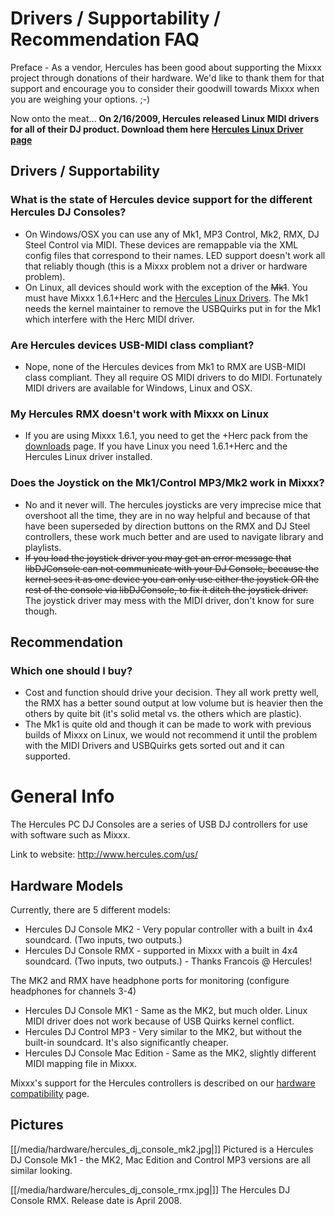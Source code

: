 # Drivers / Supportability / Recommendation FAQ

Preface - As a vendor, Hercules has been good about supporting the Mixxx
project through donations of their hardware. We'd like to thank them for
that support and encourage you to consider their goodwill towards Mixxx
when you are weighing your options. ;-)

Now onto the meat... **On 2/16/2009, Hercules released Linux MIDI
drivers for all of their DJ product. Download them here [Hercules Linux
Driver
page](http://ts.hercules.com/eng/index.php?pg=view_files&gid=2&fid=28&pid=215&cid=1#section1)**

## Drivers / Supportability

### What is the state of Hercules device support for the different Hercules DJ Consoles?

  - On Windows/OSX you can use any of Mk1, MP3 Control, Mk2, RMX, DJ
    Steel Control via MIDI. These devices are remappable via the XML
    config files that correspond to their names. LED support doesn't
    work all that reliably though (this is a Mixxx problem not a driver
    or hardware problem).
  - On Linux, all devices should work with the exception of the ~~Mk1~~.
    You must have Mixxx 1.6.1+Herc and the [Hercules Linux
    Drivers](http://ts.hercules.com/eng/index.php?pg=view_files&gid=2&fid=28&pid=215&cid=1#section1).
    The Mk1 needs the kernel maintainer to remove the USBQuirks put in
    for the Mk1 which interfere with the Herc MIDI driver.

### Are Hercules devices USB-MIDI class compliant?

  - Nope, none of the Hercules devices from Mk1 to RMX are USB-MIDI
    class compliant. They all require OS MIDI drivers to do MIDI.
    Fortunately MIDI drivers are available for Windows, Linux and OSX.

### My Hercules RMX doesn't work with Mixxx on Linux

  - If you are using Mixxx 1.6.1, you need to get the +Herc pack from
    the [downloads](http://mixxx.org/downloads/) page. If you have Linux
    you need 1.6.1+Herc and the Hercules Linux driver installed.

### Does the Joystick on the Mk1/Control MP3/Mk2 work in Mixxx?

  - No and it never will. The hercules joysticks are very imprecise mice
    that overshoot all the time, they are in no way helpful and because
    of that have been superseded by direction buttons on the RMX and DJ
    Steel controllers, these work much better and are used to navigate
    library and playlists.
  - ~~If you load the joystick driver you may get an error message that
    libDJConsole can not communicate with your DJ Console, because the
    kernel sees it as one device you can only use either the joystick OR
    the rest of the console via libDJConsole, to fix it ditch the
    joystick driver.~~ The joystick driver may mess with the MIDI
    driver, don't know for sure though.

## Recommendation

### Which one should I buy?

  - Cost and function should drive your decision. They all work pretty
    well, the RMX has a better sound output at low volume but is heavier
    then the others by quite bit (it's solid metal vs. the others which
    are plastic).
  - The Mk1 is quite old and though it can be made to work with previous
    builds of Mixxx on Linux, we would not recommend it until the
    problem with the MIDI Drivers and USBQuirks gets sorted out and it
    can supported.

# General Info

The Hercules PC DJ Consoles are a series of USB DJ controllers for use
with software such as Mixxx.

Link to website: <http://www.hercules.com/us/>

## Hardware Models

Currently, there are 5 different models:

  - Hercules DJ Console MK2 - Very popular controller with a built in
    4x4 soundcard. (Two inputs, two outputs.) 
  - Hercules DJ Console RMX - supported in Mixxx with a built in 4x4
    soundcard. (Two inputs, two outputs.) - Thanks Francois @ Hercules\!

The MK2 and RMX have headphone ports for monitoring (configure
headphones for channels 3-4)

  - Hercules DJ Console MK1 - Same as the MK2, but much older. Linux
    MIDI driver does not work because of USB Quirks kernel conflict.
  - Hercules DJ Control MP3 - Very similar to the MK2, but without the
    built-in soundcard. It's also significantly cheaper.
  - Hercules DJ Console Mac Edition - Same as the MK2, slightly
    different MIDI mapping file in Mixxx.

Mixxx's support for the Hercules controllers is described on our
[hardware compatibility](hardware_compatibility) page.

## Pictures

[[/media/hardware/hercules_dj_console_mk2.jpg|]] Pictured is a Hercules DJ
Console Mk1 - the MK2, Mac Edition and Control MP3 versions are all
similar looking.

[[/media/hardware/hercules_dj_console_rmx.jpg|]] The Hercules DJ Console RMX.
Release date is April 2008.
